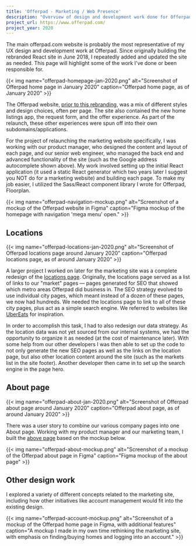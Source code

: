 ```yaml
---
title: 'Offerpad - Marketing / Web Presence'
description: "Overview of design and development work done for Offerpad's marketing content."
project_url: https://www.offerpad.com/
project_year: 2020
---
```


The main offerpad.com website is probably the most representative of my UX design and development work at Offerpad. Since originally building the rebranded React site in June 2018, I repeatedly added and updated the site as needed. This page will highlight some of the work I've done or been responsible for.

{{< img name="offerpad-homepage-jan-2020.png" alt="Screenshot of Offerpad home page in January 2020" caption="Offerpad home page, as of January 2020" >}}

The Offerpad website, [prior to this rebranding](http://web.archive.org/web/20171013142510/https://www.offerpad.com/), was a mix of different styles and design choices, often per page. The site also contained the new home listings app, the request form, and the offer experience. As part of the relaunch, these other experiences were spun off into their own subdomains/applications.

For the project of relaunching the marketing website specifically, I was working with our product manager, who designed the content and layout of each page, and our senior web engineer, who managed the back end and advanced functionality of the site (such as the Google address autocomplete shown above). My work involved setting up the initial React application (it used a static React generator which two years later I suggest you NOT do for a marketing website) and building each page. To make my job easier, I utilized the Sass/React component library I wrote for Offerpad, Floorplan.

{{< img name="offerpad-navigation-mockup.png" alt="Screenshot of a mockup of the Offerpad website in Figma" caption="Figma mockup of the homepage with navigation 'mega menu' open." >}}

## Locations

{{< img name="offerpad-locations-jan-2020.png" alt="Screenshot of Offerpad locations page around January 2020" caption="Offerpad locations page, as of around January 2020" >}}

A larger project I worked on later for the marketing site was a complete redesign of the [locations page](https://www.offerpad.com/locations/). Originally, the locations page served as a list of links to our "market" pages — pages generated for SEO that showed which metro areas Offerpad did business in. The SEO strategy evolved to use individual city pages, which meant instead of a dozen of these pages, we now had hundreds. We needed the locations page to link to all of these city pages, plus act as a simple search engine. We referred to websites like [UberEats](https://www.ubereats.com/location) for inspiration.

In order to accomplish this task, I had to also redesign our data strategy. As the location data was not yet sourced from our internal systems, we had the opportunity to organize it as needed (at the cost of maintenance later). With some help from our other developers I was then able to set up the code to not only generate the new SEO pages as well as the links on the location page, but also other location content around the site (such as the markets list in the site footer). Another developer then came in to set up the search engine in the page hero.

## About page

{{< img name="offerpad-about-jan-2020.png" alt="Screenshot of Offerpad about page around January 2020" caption="Offerpad about page, as of around January 2020" >}}

There was a user story to combine our various company pages into one About page. Working with my product manager and our marketing team, I built the [above page](https://www.offerpad.com/about/) based on the mockup below.

{{< img name="offerpad-about-mockup.png" alt="Screenshot of a mockup of the Offerpad about page in Figma" caption="Figma mockup of the about page" >}}

## Other design work

I explored a variety of different concepts related to the marketing site, including how other initiatives like account management would fit into the existing design.

{{< img name="offerpad-account-mockup.png" alt="Screenshot of a mockup of the Offerpad home page in Figma, with additional features" caption="A mockup I made in my own time rethinking the marketing site, with emphasis on finding/buying homes and logging into an account." >}}
